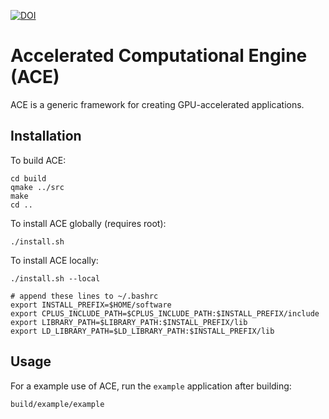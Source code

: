 [![DOI](https://zenodo.org/badge/56720539.svg)](https://zenodo.org/badge/latestdoi/56720539)

# Accelerated Computational Engine (ACE)

ACE is a generic framework for creating GPU-accelerated applications.

## Installation

To build ACE:
```
cd build
qmake ../src
make
cd ..
```

To install ACE globally (requires root):
```
./install.sh
```

To install ACE locally:
```
./install.sh --local

# append these lines to ~/.bashrc
export INSTALL_PREFIX=$HOME/software
export CPLUS_INCLUDE_PATH=$CPLUS_INCLUDE_PATH:$INSTALL_PREFIX/include
export LIBRARY_PATH=$LIBRARY_PATH:$INSTALL_PREFIX/lib
export LD_LIBRARY_PATH=$LD_LIBRARY_PATH:$INSTALL_PREFIX/lib
```

## Usage

For a example use of ACE, run the `example` application after building:
```
build/example/example
```

